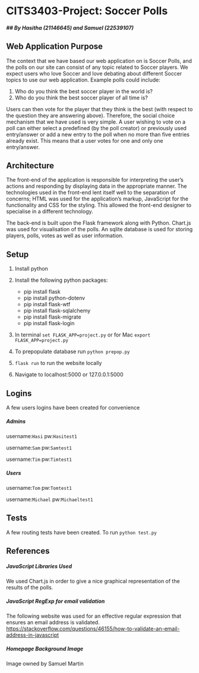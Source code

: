 # CITS3403-Project: Soccer Polls
##### ## By Hasitha (21146645) and Samuel (22539107)

## Web Application Purpose

The context that we have based our web application on is Soccer Polls, and the polls on our site can consist of any topic related to Soccer players. We expect users who love Soccer and love debating about different Soccer topics to use our web application. Example polls could include:

1. Who do you think the best soccer player in the world is?
2. Who do you think the best soccer player of all time is?

Users can then vote for the player that they think is the best (with respect to the question they are answering above). Therefore, the social choice mechanism that we have used is very simple. A user wishing to vote on a poll can either select a predefined (by the poll creator) or previously used entry/answer or add a new entry to the poll when no more than five entries already exist. This means that a user votes for one and only one entry/answer. 

## Architecture

The front-end of the application is responsible for interpreting the user’s actions and responding by displaying data in the appropriate manner. The technologies used in the front-end lent itself well to the separation of concerns; HTML was used for the application’s markup, JavaScript for the functionality and CSS for the styling. This allowed the front-end designer to specialise in a different technology.

The back-end is built upon the Flask framework along with Python. Chart.js was used for visualisation of the polls. An sqlite database is used for storing players, polls, votes as well as user information.

## Setup

1. Install python
2. Install the following python packages:

	- pip install flask
	- pip install python-dotenv
	- pip install  flask-wtf
	- pip install  flask-sqlalchemy
	- pip install flask-migrate
	- pip install  flask-login

3. In terminal `set FLASK_APP=project.py` or for Mac `export FLASK_APP=project.py`

4. To prepopulate database run `python prepop.py`

5. `flask run` to run the website locally

6. Navigate to localhost:5000 or 127.0.0.1:5000

## Logins

A few users logins have been created for convenience

##### Admins

username:`Hasi` pw:`Hasitest1`

username:`Sam` pw:`Samtest1`

username:`Tim` pw:`Timtest1`


##### Users

username:`Tom` pw:`Tomtest1`

username:`Michael` pw:`Michaeltest1`


## Tests

A few routing tests have been created. To run `python test.py`

## References

##### JavaScript Libraries Used

We used Chart.js in order to give a nice graphical representation of the results of the polls.

##### JavaScript RegExp for email validation

The following website was used for an effective regular expression that ensures an email address is validated.
https://stackoverflow.com/questions/46155/how-to-validate-an-email-address-in-javascript 

##### Homepage Background Image

Image owned by Samuel Martin 

